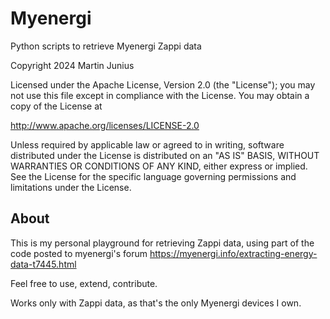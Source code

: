 # Myenergi

Python scripts to retrieve Myenergi Zappi data

Copyright 2024 Martin Junius

Licensed under the Apache License, Version 2.0 (the "License");
you may not use this file except in compliance with the License.
You may obtain a copy of the License at

http://www.apache.org/licenses/LICENSE-2.0

Unless required by applicable law or agreed to in writing, software
distributed under the License is distributed on an "AS IS" BASIS,
WITHOUT WARRANTIES OR CONDITIONS OF ANY KIND, either express or implied.
See the License for the specific language governing permissions and
limitations under the License.


## About

This is my personal playground for retrieving Zappi data, using part of the code
posted to myenergi's forum https://myenergi.info/extracting-energy-data-t7445.html

Feel free to use, extend, contribute.

Works only with Zappi data, as that's the only Myenergi devices I own.
